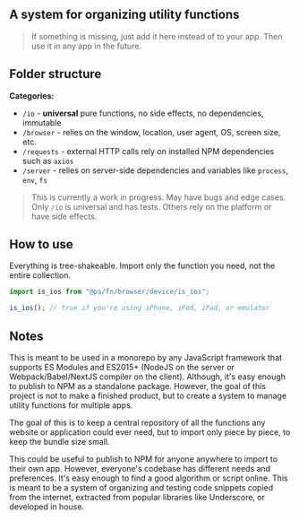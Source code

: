 ## A system for organizing utility functions

> If something is missing, just add it here instead of to your app. Then use it in any app in the future.

## Folder structure

**Categories:**

- `/io` - **universal** pure functions, no side effects, no dependencies, immutable
- `/browser` - relies on the window, location, user agent, OS, screen size, etc.
- `/requests` - external HTTP calls rely on installed NPM dependencies such as `axios`
- `/server` - relies on server-side dependencies and variables like `process`, `env`, `fs`

> This is currently a work in progress. May have bugs and edge cases.  
> Only `/io` is universal and has tests. Others rely on the platform or have side effects.

## How to use

Everything is tree-shakeable. Import only the function you need, not the entire collection.

```js
import is_ios from "@ps/fn/browser/device/is_ios";

is_ios(); // true if you're using iPhone, iPod, iPad, or emulator
```

## Notes

This is meant to be used in a monorepo by any JavaScript framework that supports ES Modules and ES2015+ (NodeJS on the server or Webpack/Babel/NextJS compiler on the client). Although, it's easy enough to publish to NPM as a standalone package. However, the goal of this project is not to make a finished product, but to create a system to manage utility functions for multiple apps.

The goal of this is to keep a central repository of all the functions any website or application could ever need, but to import only piece by piece, to keep the bundle size small.

This could be useful to publish to NPM for anyone anywhere to import to their own app. However, everyone's codebase has different needs and preferences. It's easy enough to find a good algorithm or script online. This is meant to be a system of organizing and testing code snippets copied from the internet, extracted from popular libraries like Underscore, or developed in house.
